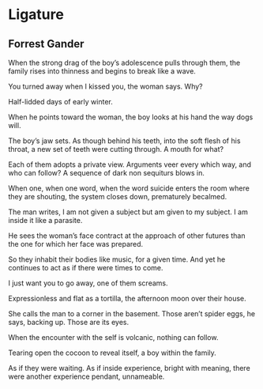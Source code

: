 # Ligature
## Forrest Gander
When the strong drag of the boy’s adolescence pulls through them, the
family rises into thinness and begins to break like a wave.

You turned away when I kissed you, the woman says. Why?

Half-lidded days of early winter.

When he points toward the woman, the boy looks at his hand the way dogs
will.

The boy’s jaw sets. As though behind his teeth, into the soft flesh of his
throat, a new set of teeth were cutting through. A mouth for what?

Each of them adopts a private view. Arguments veer every which way, and
who can follow? A sequence of dark non sequiturs blows in.

When one, when one word, when the word suicide enters the room where
they are shouting, the system closes down, prematurely becalmed.

The man writes, I am not given a subject but am given to my subject. I
am inside it like a parasite.

He sees the woman’s face contract at the approach of other futures than the
one for which her face was prepared.

So they inhabit their bodies like music, for a given time. And yet he
continues to act as if there were times to come.

I just want you to go away, one of them screams.

Expressionless and flat as a tortilla, the afternoon moon over their house.

She calls the man to a corner in the basement. Those aren’t spider eggs, he
says, backing up. Those are its eyes.

When the encounter with the self is volcanic, nothing can follow.

Tearing open the cocoon to reveal itself, a boy within the family.

As if they were waiting. As if inside experience, bright with meaning,
there were another experience pendant, unnameable.